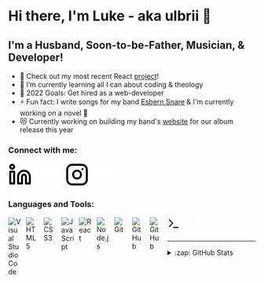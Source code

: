 # Hi there, I'm Luke - aka ulbrii 👋 


## I'm a Husband, Soon-to-be-Father, Musician, & Developer!

- 🔭 Check out my most recent React [project](https://ulbrii.github.io/EsbernSnare/)!
- 🌱 I’m currently learning all I can about coding & theology
- 🥅 2022 Goals: Get hired as a web-developer
- ⚡ Fun fact: I write songs for my band [Esbern Snare](https://www.facebook.com/esbernsnaremusic/) & I'm currently working on a novel 📖
- 😻 Currently working on building my band's [website](https://ulbrii.github.io/EsbernSnare/) for our album release this year

### Connect with me:

[![website](./img/linkedin-light.svg)](https://linkedin.com/in/luketjones#gh-light-mode-only)
[![website](./img/linkedin-dark.svg)](https://linkedin.com/in/luketjones#gh-dark-mode-only)
&nbsp;&nbsp;
[![website](./img/instagram-light.svg)](https://instagram.com/ulbrii#gh-light-mode-only)
[![website](./img/instagram-dark.svg)](https://instagram.com/ulbrii#gh-dark-mode-only)

### Languages and Tools:

<img align="left" alt="Visual Studio Code" width="26px" src="https://cdn.jsdelivr.net/gh/devicons/devicon/icons/vscode/vscode-original.svg" style="padding-right:10px;" />
<img align="left" alt="HTML5" width="26px" src="https://cdn.jsdelivr.net/gh/devicons/devicon/icons/html5/html5-original.svg" style="padding-right:10px;" />
<img align="left" alt="CSS3" width="26px" src="https://cdn.jsdelivr.net/gh/devicons/devicon/icons/css3/css3-original.svg" style="padding-right:10px;" />
<img align="left" alt="JavaScript" width="26px" src="https://cdn.jsdelivr.net/gh/devicons/devicon/icons/javascript/javascript-original.svg" style="padding-right:10px;" />
<img align="left" alt="React" width="26px" src="https://cdn.jsdelivr.net/gh/devicons/devicon/icons/react/react-original.svg" style="padding-right:10px;" />
<img align="left" alt="Node.js" width="26px" src="https://cdn.jsdelivr.net/gh/devicons/devicon/icons/nodejs/nodejs-original.svg" style="padding-right:10px;" />
<img align="left" alt="Git" width="26px" src="https://cdn.jsdelivr.net/gh/devicons/devicon/icons/git/git-original.svg" style="padding-right:10px;" />
<img align="left" alt="GitHub" width="26px" src="https://user-images.githubusercontent.com/3369400/139447912-e0f43f33-6d9f-45f8-be46-2df5bbc91289.png#gh-dark-mode-only" style="padding-right:10px;" />
<img align="left" alt="GitHub" width="26px" src="https://user-images.githubusercontent.com/3369400/139448065-39a229ba-4b06-434b-bc67-616e2ed80c8f.png#gh-light-mode-only" style="padding-right:10px;" />
<img align="left" alt="Terminal" width="26px" src="./img/terminal-light.svg#gh-light-mode-only" />
<img align="left" alt="Terminal" width="26px" src="./img/terminal-dark.svg#gh-dark-mode-only" />

<br />
<br />

---

<details>
  <summary>:zap: GitHub Stats</summary>

![ulbrii's GitHub stats](https://github-readme-stats.vercel.app/api?username=ulbrii&show_icons=true&theme=ayu-mirage)

  [![Top Langs](https://github-readme-stats.vercel.app/api/top-langs/?username=ulbrii&layout=compact)](https://github.com/ulbrii/github-readme-stats)

</details>

[instagram]: https://instagram.com/ulbrii
[linkedin]: https://linkedin.com/in/luketjones
